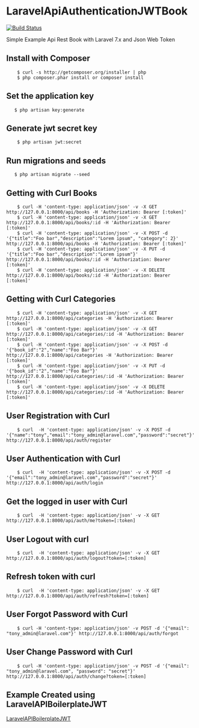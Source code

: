 # LaravelApiAuthenticationJWTBook

[![Build Status](https://travis-ci.org/Tony133/LaravelAPIBoilerplateJWTBook.svg?branch=master)](https://travis-ci.org/Tony133/LaravelAPIBoilerplateJWTBook)

Simple Example Api Rest Book with Laravel 7.x and Json Web Token

## Install with Composer

```
    $ curl -s http://getcomposer.org/installer | php
    $ php composer.phar install or composer install
```

## Set the application key

```
   $ php artisan key:generate
```

## Generate jwt secret key

```
    $ php artisan jwt:secret
```

## Run migrations and seeds

```
   $ php artisan migrate --seed
```

## Getting with Curl Books

```
    $ curl -H 'content-type: application/json' -v -X GET http://127.0.0.1:8000/api/books -H 'Authorization: Bearer [:token]'
    $ curl -H 'content-type: application/json' -v -X GET http://127.0.0.1:8000/api/books/:id -H 'Authorization: Bearer [:token]'
    $ curl -H 'content-type: application/json' -v -X POST -d '{"title":"Foo bar","description":"Lorem ipsum", "category": 2}' http://127.0.0.1:8000/api/books -H 'Authorization: Bearer [:token]'
    $ curl -H 'content-type: application/json' -v -X PUT -d '{"title":"Foo bar","description":"Lorem ipsum"}' http://127.0.0.1:8000/api/books/:id -H 'Authorization: Bearer [:token]'
    $ curl -H 'content-type: application/json' -v -X DELETE http://127.0.0.1:8000/api/books/:id -H 'Authorization: Bearer [:token]'
```

## Getting with Curl Categories

```
    $ curl -H 'content-type: application/json' -v -X GET http://127.0.0.1:8000/api/categories -H 'Authorization: Bearer [:token]'
    $ curl -H 'content-type: application/json' -v -X GET http://127.0.0.1:8000/api/categories/:id -H 'Authorization: Bearer [:token]'
    $ curl -H 'content-type: application/json' -v -X POST -d '{"book_id":"2","name":"Foo Bar"}' http://127.0.0.1:8000/api/categories -H 'Authorization: Bearer [:token]'
    $ curl -H 'content-type: application/json' -v -X PUT -d '{"book_id":"2","name":"Foo Bar"}' http://127.0.0.1:8000/api/categories/:id -H 'Authorization: Bearer [:token]'
    $ curl -H 'content-type: application/json' -v -X DELETE http://127.0.0.1:8000/api/categories/:id -H 'Authorization: Bearer [:token]'
```

## User Registration with Curl

```
    $ curl  -H 'content-type: application/json' -v -X POST -d '{"name":"tony","email":"tony_admin@laravel.com","password":"secret"}' http://127.0.0.1:8000/api/auth/register
```

## User Authentication with Curl

```
    $ curl  -H 'content-type: application/json' -v -X POST -d '{"email":"tony_admin@laravel.com","password":"secret"}' http://127.0.0.1:8000/api/auth/login
```

## Get the logged in user with Curl

```
    $ curl  -H 'content-type: application/json' -v -X GET http://127.0.0.1:8000/api/auth/me?token=[:token]
```

## User Logout with curl

```
    $ curl  -H 'content-type: application/json' -v -X GET http://127.0.0.1:8000/api/auth/logout?token=[:token]

```

## Refresh token with curl

```
    $ curl  -H 'content-type: application/json' -v -X GET http://127.0.0.1:8000/api/auth/refresh?token=[:token]

```

## User Forgot Password with Curl

```
    $ curl -H 'content-type: application/json' -v POST -d '{"email": "tony_admin@laravel.com"}' http://127.0.0.1:8000/api/auth/forgot
```

## User Change Password with Curl

```
    $ curl -H 'content-type: application/json' -v POST -d '{"email": "tony_admin@laravel.com", "password": "secret"}' http://127.0.0.1:8000/api/auth/change?token=[:token]
```

## Example Created using LaravelAPIBoilerplateJWT

[LaravelAPIBoilerplateJWT](https://github.com/Tony133/LaravelAPIBoilerplateJWT)
